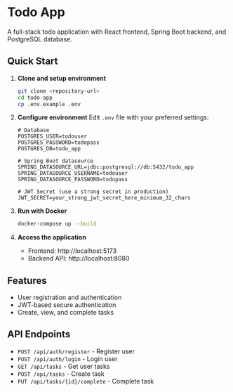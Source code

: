 # Todo App

A full-stack todo application with React frontend, Spring Boot backend, and PostgreSQL database.

## Quick Start

1. **Clone and setup environment**

   ```bash
   git clone <repository-url>
   cd todo-app
   cp .env.example .env
   ```

2. **Configure environment**
   Edit `.env` file with your preferred settings:

   ```env
   # Database
   POSTGRES_USER=todouser
   POSTGRES_PASSWORD=todopass
   POSTGRES_DB=todo_app

   # Spring Boot datasource
   SPRING_DATASOURCE_URL=jdbc:postgresql://db:5432/todo_app
   SPRING_DATASOURCE_USERNAME=todouser
   SPRING_DATASOURCE_PASSWORD=todopass

   # JWT Secret (use a strong secret in production)
   JWT_SECRET=your_strong_jwt_secret_here_minimum_32_chars
   ```

3. **Run with Docker**

   ```bash
   docker-compose up --build
   ```

4. **Access the application**
   - Frontend: http://localhost:5173
   - Backend API: http://localhost:8080

## Features

- User registration and authentication
- JWT-based secure authentication
- Create, view, and complete tasks

## API Endpoints

- `POST /api/auth/register` - Register user
- `POST /api/auth/login` - Login user
- `GET /api/tasks` - Get user tasks
- `POST /api/tasks` - Create task
- `PUT /api/tasks/{id}/complete` - Complete task
